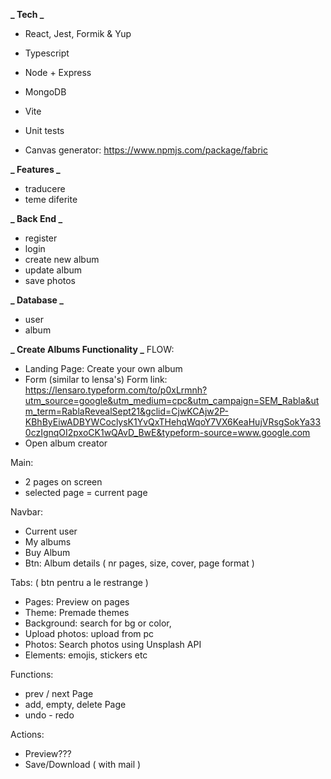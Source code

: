 **_ Tech _**

- React, Jest, Formik & Yup
- Typescript
- Node + Express
- MongoDB

- Vite

- Unit tests


- Canvas generator: https://www.npmjs.com/package/fabric

**_ Features _**

- traducere
- teme diferite

**_ Back End _**

- register
- login
- create new album
- update album
- save photos

**_ Database _**

- user
- album

**_ Create Albums Functionality _**
FLOW:

- Landing Page: Create your own album
- Form (similar to lensa's)
  Form link: https://lensaro.typeform.com/to/p0xLrmnh?utm_source=google&utm_medium=cpc&utm_campaign=SEM_Rabla&utm_term=RablaRevealSept21&gclid=CjwKCAjw2P-KBhByEiwADBYWCoclysK1YvQxTHehqWqoY7VX6KeaHujVRsgSokYa330czIgnqOI2pxoCK1wQAvD_BwE&typeform-source=www.google.com
- Open album creator

Main:

- 2 pages on screen
- selected page = current page

Navbar:

- Current user
- My albums
- Buy Album
- Btn: Album details ( nr pages, size, cover, page format )

Tabs: ( btn pentru a le restrange )

- Pages: Preview on pages
- Theme: Premade themes
- Background: search for bg or color,
- Upload photos: upload from pc
- Photos: Search photos using Unsplash API
- Elements: emojis, stickers etc

Functions:

- prev / next Page
- add, empty, delete Page
- undo - redo

Actions:

- Preview???
- Save/Download ( with mail )
